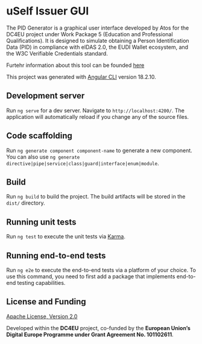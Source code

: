 <!--
 Copyright 2025 Atos Spain S.A. All rights reserved.
 
 Licensed under the Apache License, Version 2.0 (the "License");
 you may not use this file except in compliance with the License.
 You may obtain a copy of the License at
 
     https://www.apache.org/licenses/LICENSE-2.0
 
 Unless required by applicable law or agreed to in writing, software
 distributed under the License is distributed on an "AS IS" BASIS,
 WITHOUT WARRANTIES OR CONDITIONS OF ANY KIND, either express or implied.
 See the License for the specific language governing permissions and
 limitations under the License.
-->

# uSelf Issuer GUI

The PID Generator is a graphical user interface developed by Atos for the DC4EU project under Work Package 5 (Education and Professional Qualifications). It is designed to simulate obtaining a Person Identification Data (PID) in compliance with eIDAS 2.0, the EUDI Wallet ecosystem, and the W3C Verifiable Credentials standard.

Furtehr information about this tool can be founded [here](https://github.com/dc4eu/educational-pilot/tree/main/toolkits/Pilot2/components/pid-generator)

This project was generated with [Angular CLI](https://github.com/angular/angular-cli) version 18.2.10.

## Development server

Run `ng serve` for a dev server. Navigate to `http://localhost:4200/`. The application will automatically reload if you change any of the source files.

## Code scaffolding

Run `ng generate component component-name` to generate a new component. You can also use `ng generate directive|pipe|service|class|guard|interface|enum|module`.

## Build

Run `ng build` to build the project. The build artifacts will be stored in the `dist/` directory.

## Running unit tests

Run `ng test` to execute the unit tests via [Karma](https://karma-runner.github.io).

## Running end-to-end tests

Run `ng e2e` to execute the end-to-end tests via a platform of your choice. To use this command, you need to first add a package that implements end-to-end testing capabilities.

## License and Funding

[Apache License, Version 2.0](./LICENSE.txt)

Developed within the **DC4EU** project, co-funded by the **European Union’s Digital Europe Programme under Grant Agreement No. 101102611**.
